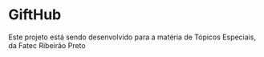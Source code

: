 # GiftHub

Este projeto está sendo desenvolvido para a matéria de Tópicos Especiais,
da Fatec Ribeirão Preto
